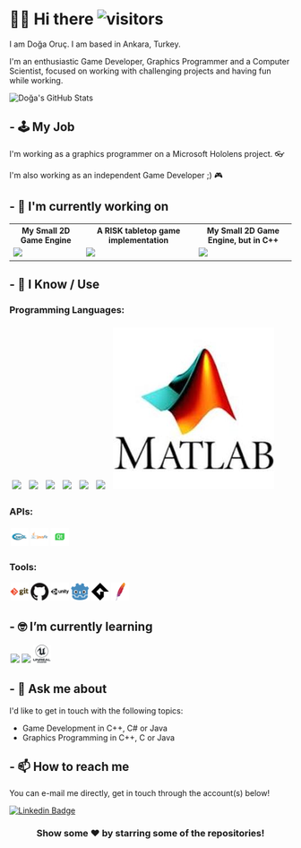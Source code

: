 <!--
**aeris170/aeris170** is a ✨ _special_ ✨ repository because its `README.md` (this file) appears on your GitHub profile.



Here are some ideas to get you started:

- 🔭 I’m currently working on ...
- 🌱 I’m currently learning ...
- 👯 I’m looking to collaborate on ...
- 🤔 I’m looking for help with ...
- 💬 Ask me about ...
- 📫 How to reach me: ...
- 😄 Pronouns: ...
- ⚡ Fun fact: ...
-->

# 🙋‍♂️ Hi there ![visitors](https://img.shields.io/badge/dynamic/json?color=informational&label=visitor&query=value&url=https%3A%2F%2Fapi.countapi.xyz%2Fhit%2Faeris170.aeris170%2Freadme)

I am Doğa Oruç. I am based in Ankara, Turkey.

I'm an enthusiastic Game Developer, Graphics Programmer and a Computer Scientist, focused on working with challenging projects and having fun while working.

![Doğa's GitHub Stats](https://github-readme-stats.vercel.app/api?username=aeris170&show_icons=true)

## - 🕹️ My Job

I'm working as a graphics programmer on a Microsoft Hololens project. 👓

I'm also working as an independent Game Developer ;) 🎮

## - 🔭 I'm currently working on

<table style="width:100%; table-layout:fixed">
  <tr>
    <th>My Small 2D Game Engine</th>
    <th>A RISK tabletop game implementation</th>
    <th>My Small 2D Game Engine, but in C++</th>
  </tr>
  <tr>
    <td>
		<a href="https://github.com/aeris170/DoaEngine">
			<img src="https://i.hizliresim.com/kcX3Xz.png" />
		</a>
	</td>
    <td>
		<a href="https://github.com/aeris170/RISK-Digital-Cut">
			<img src="https://repository-images.githubusercontent.com/169880359/d106c280-9780-11e9-983c-0b51e49af958" />
		</a>
	</td>
    <td>
		<a href="https://github.com/chroma-works/NeoDoa">
			<img src="https://user-images.githubusercontent.com/25724155/72576385-9ca35100-38e0-11ea-9f10-5de3852e6df3.png" />
		</a>
	</td>
  </tr>
</table>

## - 🧠 I Know / Use
### Programming Languages:

<img src="https://img.shields.io/badge/-C++-blue?style=for-the-badge&logo=c%2B%2B" style="margin:5px" />
<img src="https://img.shields.io/badge/-C%23-brightgreen?style=for-the-badge&logo=c-sharp" style="margin:5px" />
<img src="http://img.shields.io/badge/-lua-blue?style=for-the-badge&logo=lua" style="margin:5px" />
<img src="http://img.shields.io/badge/-c-lightgray?style=for-the-badge&logo=c" style="margin:5px" />
<img src="http://img.shields.io/badge/-java-orange?style=for-the-badge&logo=java" style="margin:5px" />
<img src="http://img.shields.io/badge/-javascript-black?style=for-the-badge&logo=javascript" style="margin:5px" />
<img src="https://github.com/github/explore/blob/master/topics/matlab/matlab.png?raw=true" style="margin:5px" />

### APIs:

<img src="https://github.com/github/explore/blob/master/topics/opengl/opengl.png?raw=true" height="32" style="margin:2px" /><img src="https://github.com/github/explore/blob/master/topics/javafx/javafx.png?raw=true" height="32" style="margin:2px" /><img src="https://github.com/github/explore/blob/master/topics/qt/qt.png?raw=true" height="32" style="margin:2px" />

### Tools:

<img src="https://github.com/github/explore/blob/master/topics/git/git.png?raw=true" height="32" style="margin:2px" /><img src="https://github.com/github/explore/blob/master/topics/github/github.png?raw=true" height="32" style="margin:2px" /><img src="https://github.com/github/explore/blob/master/topics/unity/unity.png?raw=true" height="32" style="margin:2px" /><img src="https://github.com/github/explore/blob/master/topics/godot/godot.png?raw=true" height="32" style="margin:2px" /><img src="https://github.com/github/explore/blob/master/topics/gamemaker/gamemaker.png?raw=true" height="32" style="margin:2px" /><img src="https://github.com/github/explore/blob/master/topics/maven/maven.png?raw=true" height="32" style="margin:2px" />

## - 🤓 I’m currently learning

<img src="https://upload.wikimedia.org/wikipedia/en/0/01/Directx9.png" height="32" style="margin:2px" /><img src="https://pbs.twimg.com/profile_images/1138532045364367371/DkXgxFjE.png" height="32" style="margin:2px" /><img src="https://github.com/github/explore/blob/master/topics/unreal-engine/unreal-engine.png?raw=true" height="32" style="margin:2px" />

## - 💬 Ask me about

I'd like to get in touch with the following topics:

- Game Development in C++, C# or Java
- Graphics Programming in C++, C or Java

## - 📫 How to reach me

You can e-mail me directly, get in touch through the account(s) below!

[![Linkedin Badge](https://img.shields.io/badge/dogaoruc-follow%20on%20linkedin-blue?style=for-the-badge&logo=linkedin)](https://www.linkedin.com/in/do%C4%9Fa-oru%C3%A7-973b08155/)


<div align="center">

### Show some ❤️ by starring some of the repositories!

</div>
